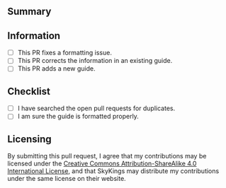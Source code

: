 ## Summary

<!-- What is this pull request for? Does it fix any issues? -->

## Information

<!-- Put an x inside [ ] to check it: [x] -->

- [ ] This PR fixes a formatting issue.
- [ ] This PR corrects the information in an existing guide.
- [ ] This PR adds a new guide.

## Checklist

<!-- Put an x inside [ ] to check it: [x] -->

- [ ] I have searched the open pull requests for duplicates.
- [ ] I am sure the guide is formatted properly.

## Licensing

By submitting this pull request, I agree that my contributions may be licensed under the 
[Creative Commons Attribution-ShareAlike 4.0 International License](https://creativecommons.org/licenses/by-sa/4.0/),
and that SkyKings may distribute my contributions under the same license on their website.
